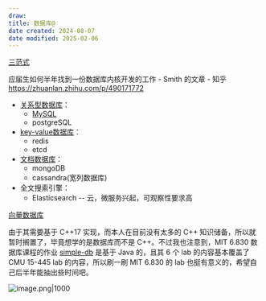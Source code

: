 ```yaml
---
draw:
title: 数据库@
date created: 2024-08-07
date modified: 2025-02-06
---
```


[三范式](三范式.md)

应届生如何半年找到一份数据库内核开发的工作 - Smith 的文章 - 知乎  
https://zhuanlan.zhihu.com/p/490171772

- [关系型数据库](关系型数据库)：
	- [MySQL](MySQL.md)
	- postgreSQL
- [key-value数据库](key-value数据库)：
	- redis
	- etcd
- [文档数据库](文档数据库)：
	- mongoDB
	- cassandra(宽列数据库)
- 全文搜索引擎：
	- Elasticsearch -- 云，微服务兴起，可观察性要求高

[向量数据库](向量数据库.md)

由于其需要基于 C++17 实现，而本人在目前没有太多的 C++ 知识储备，所以就暂时搁置了，毕竟想学的是数据库而不是 C++。不过我也注意到，MIT 6.830 数据库课程的作业 [simple-db](https://github.com/MIT-DB-Class/simple-db-hw-2021) 是基于 Java 的，且其 6 个 lab 的内容基本覆盖了 CMU 15-445 lab 的内容，所以刷一刷 MIT 6.830 的 lab 也挺有意义的，希望自己后半年能抽出些时间吧。

![image.png|1000](https://imagehosting4picgo.oss-cn-beijing.aliyuncs.com/imagehosting/fix-dir%2Fpicgo%2Fpicgo-clipboard-images%2F2024%2F08%2F10%2F21-18-38-060c5ca071d89134b15b75a748cc8a97-202408102118732-c6c63a.png)
